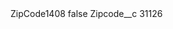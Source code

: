 <?xml version="1.0" encoding="UTF-8"?>
<CustomMetadata xmlns="http://soap.sforce.com/2006/04/metadata" xmlns:xsi="http://www.w3.org/2001/XMLSchema-instance" xmlns:xsd="http://www.w3.org/2001/XMLSchema">
    <label>ZipCode1408</label>
    <protected>false</protected>
    <values>
        <field>Zipcode__c</field>
        <value xsi:type="xsd:string">31126</value>
    </values>
</CustomMetadata>

